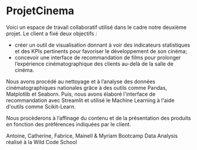 # ProjetCinema
Voici un espace de travail collaboratif utilisé dans le cadre notre deuxième projet.
Le client a fixé deux objectifs :
- créer un outil de visualisation donnant à voir des indicateurs statistiques et des KPIs pertinents pour favoriser le développement de son cinéma;
- concevoir une interface de recommandation de films pour prolonger l’expérience cinématographique des clients au-delà de la salle de cinéma.

Nous avons procédé au nettoyage et à l’analyse des données cinématographiques nationales grâce à des outils comme Pandas, Matplotlib et Seaborn. Puis, nous avons élaboré l'interface de recommandation avec Streamlit et utilisé le Machine Learning à l'aide d'outils comme Scikit-Learn. 

Nous procèderons à l’affinage du contenu et de la présentation des produits en fonction des préférences indiquées par le client.

Antoine, Catherine, Fabrice, Mainell & Myriam
Bootcamp Data Analysis réalisé à la Wild Code School
